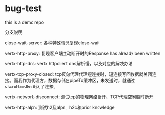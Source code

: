 # bug-test
this is a demo repo

分支说明

close-wait-server: 各种特殊情况复现close-wait

vertx-http-proxy: 复现客户端主动断开时的Response has already been written

vertx-http-dns: vertx httpclient dns解析慢，以及对应的解决办法

vertx-tcp-proxy-closed: tcp反向代理代理短连接时，短连接写回数据就关闭连接。而我作为代理方，数据存储在pipeTo缓冲区，未发送时，就通过closeHandler关闭了连接。

vertx-network-disconnect: 测试tcp的物理网络断开、TCP代理空闲超时断开

vertx-http-alpn: 测试h2及alpn、h2c和prior knowledge